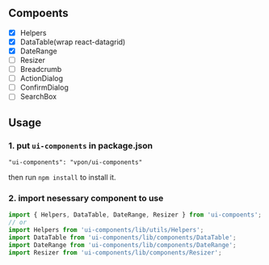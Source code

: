 ## Compoents

  - [x] Helpers
  - [x] DataTable(wrap react-datagrid)
  - [x] DateRange
  - [ ] Resizer
  - [ ] Breadcrumb
  - [ ] ActionDialog
  - [ ] ConfirmDialog
  - [ ] SearchBox

## Usage

### 1. put `ui-components` in package.json

    "ui-components": "vpon/ui-components"

  then run `npm install` to install it.

### 2. import nesessary component to use

```javascript
import { Helpers, DataTable, DateRange, Resizer } from 'ui-compoents';
// or
import Helpers from 'ui-components/lib/utils/Helpers';
import DataTable from 'ui-components/lib/components/DataTable';
import DateRange from 'ui-components/lib/components/DateRange';
import Resizer from 'ui-components/lib/components/Resizer';
```
